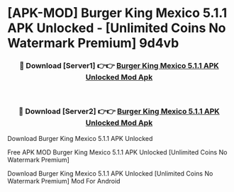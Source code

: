 # [APK-MOD] Burger King Mexico 5.1.1 APK Unlocked - [Unlimited Coins No Watermark Premium] 9d4vb



<div align="center">
<h3>🔴 Download [Server1] 👉👉 <a href="https://momento.my/?title=Burger_King_Mexico_5.1.1_APK_Unlocked">Burger King Mexico 5.1.1 APK Unlocked Mod Apk</a></h3><br>

<h3>🔴 Download [Server2] 👉👉 <a href="https://momento.my/?title=Burger_King_Mexico_5.1.1_APK_Unlocked">Burger King Mexico 5.1.1 APK Unlocked Mod Apk</a></h3>
</div>



Download Burger King Mexico 5.1.1 APK Unlocked 

Free APK MOD Burger King Mexico 5.1.1 APK Unlocked [Unlimited Coins No Watermark Premium]

Download Burger King Mexico 5.1.1 APK Unlocked [Unlimited Coins No Watermark Premium] Mod For Android
